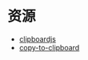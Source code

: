 # 资源
- [clipboardjs](http://www.clipboardjs.cn/)
- [copy-to-clipboard](https://www.npmjs.com/package/copy-to-clipboard)